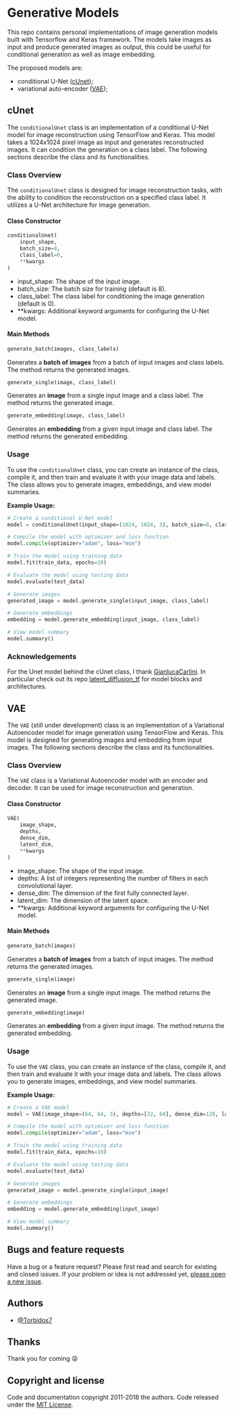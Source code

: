 
# Generative Models

This repo contains personal implementations of image generation models built with Tensorflow and Keras framework.
The models take images as input and produce generated images as output, this could be useful for conditional generation as well as image embedding.

The proposed models are:
- conditional U-Net ([cUnet](#cunet));
- variational auto-encoder ([VAE](#vae));

## cUnet

The `conditionalUnet` class is an implementation of a conditional U-Net model for image reconstruction using TensorFlow and Keras. This model takes a 1024x1024 pixel image as input and generates reconstructed images. It can condition the generation on a class label. The following sections describe the class and its functionalities.

### Class Overview

The `conditionalUnet` class is designed for image reconstruction tasks, with the ability to condition the reconstruction on a specified class label. It utilizes a U-Net architecture for image generation.

#### Class Constructor

```python
conditionalUnet(
    input_shape,
    batch_size=8,
    class_label=0,
    **kwargs
)
```

- input_shape: The shape of the input image.
- batch_size: The batch size for training (default is 8).
- class_label: The class label for conditioning the image generation (default is 0).
- **kwargs: Additional keyword arguments for configuring the U-Net model.

#### Main Methods

```python
generate_batch(images, class_labels)
```
Generates a **batch of images** from a batch of input images and class labels. The method returns the generated images.

```python
generate_single(image, class_label)
```
Generates an **image** from a single input image and a class label. The method returns the generated image.

```python
generate_embedding(image, class_label)
```
Generates an **embedding** from a given input image and class label. The method returns the generated embedding.

### Usage

To use the `conditionalUnet` class, you can create an instance of the class, compile it, and then train and evaluate it with your image data and labels. The class allows you to generate images, embeddings, and view model summaries.

**Example Usage:**
```python
# Create a conditional U-Net model
model = conditionalUnet(input_shape=(1024, 1024, 3), batch_size=8, class_label=0)

# Compile the model with optimizer and loss function
model.compile(optimizer="adam", loss="mse")

# Train the model using training data
model.fit(train_data, epochs=10)

# Evaluate the model using testing data
model.evaluate(test_data)

# Generate images
generated_image = model.generate_single(input_image, class_label)

# Generate embeddings
embedding = model.generate_embedding(input_image, class_label)

# View model summary
model.summary()
```

### Acknowledgements

For the Unet model behind the cUnet class, I thank [GianlucaCarlini](https://github.com/GianlucaCarlini). In particular check out its repo  [latent_diffusion_tf](https://github.com/GianlucaCarlini/latent_diffusion_tf) for model blocks and architectures.
## VAE 


The `VAE` (still under development) class is an implementation of a Variational Autoencoder model for image generation using TensorFlow and Keras. This model is designed for generating images and embedding from input images. The following sections describe the class and its functionalities.


### Class Overview

The `VAE` class is a Variational Autoencoder model with an encoder and decoder. It can be used for image reconstruction and generation.

#### Class Constructor

```python
VAE(
    image_shape,
    depths,
    dense_dim,
    latent_dim,
    **kwargs
)
```

- image_shape: The shape of the input image.
- depths: A list of integers representing the number of filters in each convolutional layer.
- dense_dim: The dimension of the first fully connected layer.
- latent_dim: The dimension of the latent space.
- **kwargs: Additional keyword arguments for configuring the U-Net model.

#### Main Methods

```python
generate_batch(images)
```
Generates a **batch of images** from a batch of input images. The method returns the generated images.

```python
generate_single(image)
```
Generates an **image** from a single input image. The method returns the generated image.

```python
generate_embedding(image)
```
Generates an **embedding** from a given input image. The method returns the generated embedding.

### Usage

To use the `VAE` class, you can create an instance of the class, compile it, and then train and evaluate it with your image data and labels. The class allows you to generate images, embeddings, and view model summaries.

**Example Usage:**
```python
# Create a VAE model
model = VAE(image_shape=(64, 64, 3), depths=[32, 64], dense_dim=128, latent_dim=16)

# Compile the model with optimizer and loss function
model.compile(optimizer="adam", loss="mse")

# Train the model using training data
model.fit(train_data, epochs=10)

# Evaluate the model using testing data
model.evaluate(test_data)

# Generate images
generated_image = model.generate_single(input_image)

# Generate embeddings
embedding = model.generate_embedding(input_image)

# View model summary
model.summary()

```
## Bugs and feature requests

Have a bug or a feature request? Please first read and search for existing and closed issues. If your problem or idea is not addressed yet, [please open a new issue](https://github.com/Torbidos7/PetWound/issues/new).
## Authors

- [@Torbidos7](https://github.com/Torbidos7)

## Thanks

Thank you for coming :stuck_out_tongue_closed_eyes:

## Copyright and license

Code and documentation copyright 2011-2018 the authors. Code released under the [MIT License](https://github.com/Torbidos7/PetWound//blob/master/LICENSE).

